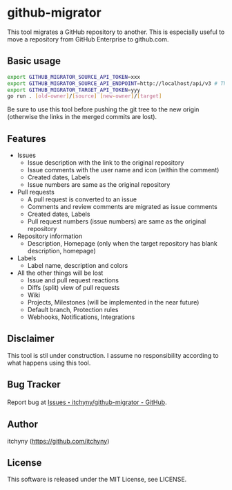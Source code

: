 # github-migrator
This tool migrates a GitHub repository to another.
This is especially useful to move a repository from GitHub Enterprise to github.com.

## Basic usage
```bash
export GITHUB_MIGRATOR_SOURCE_API_TOKEN=xxx
export GITHUB_MIGRATOR_SOURCE_API_ENDPOINT=http://localhost/api/v3 # This might be the endpoint of GitHub Enterprise
export GITHUB_MIGRATOR_TARGET_API_TOKEN=yyy
go run . [old-owner]/[source] [new-owner]/[target]
```
Be sure to use this tool before pushing the git tree to the new origin (otherwise the links in the merged commits are lost).

## Features
- Issues
  - Issue description with the link to the original repository
  - Issue comments with the user name and icon (within the comment)
  - Created dates, Labels
  - Issue numbers are same as the original repository
- Pull requests
  - A pull request is converted to an issue
  - Comments and review comments are migrated as issue comments
  - Created dates, Labels
  - Pull request numbers (issue numbers) are same as the original repository
- Repository information
  - Description, Homepage (only when the target repository has blank description, homepage)
- Labels
  - Label name, description and colors
- All the other things will be lost
  - Issue and pull request reactions
  - Diffs (split) view of pull requests
  - Wiki
  - Projects, Milestones (will be implemented in the near future)
  - Default branch, Protection rules
  - Webhooks, Notifications, Integrations

## Disclaimer
This tool is stil under construction.
I assume no responsibility according to what happens using this tool.

## Bug Tracker
Report bug at [Issues・itchyny/github-migrator - GitHub](https://github.com/itchyny/github-migrator/issues).

## Author
itchyny (https://github.com/itchyny)

## License
This software is released under the MIT License, see LICENSE.
